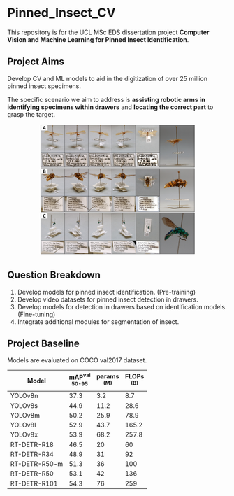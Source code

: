 # Pinned_Insect_CV
This repository is for the UCL MSc EDS dissertation project **Computer Vision and Machine Learning for Pinned Insect Identification**. 

## Project Aims
Develop CV and ML models to aid in the digitization of over 25 million pinned insect specimens.

The specific scenario we aim to address is **assisting robotic arms in identifying specimens within drawers** and **locating the correct part** to grasp the target.

<p align="center">
    <img height="300" src="other/img.png"/>
</p>

## Question Breakdown
1. Develop models for pinned insect identification. (Pre-training)
2. Develop video datasets for pinned insect detection in drawers.
3. Develop models for detection in drawers based on identification models. (Fine-tuning)
4. Integrate additional modules for segmentation of insect.

## Project Baseline
Models are evaluated on COCO val2017 dataset. 
<p align="center">

| Model         | mAP<sup>val<br>50-95 | params<br><sup>(M) | FLOPs<br><sup>(B) |
|---------------|----------------------|--------------------|-------------------|
| YOLOv8n       | 37.3                 | 3.2                | 8.7               |
| YOLOv8s       | 44.9                 | 11.2               | 28.6              |
| YOLOv8m       | 50.2                 | 25.9               | 78.9              |
| YOLOv8l       | 52.9                 | 43.7               | 165.2             |
| YOLOv8x       | 53.9                 | 68.2               | 257.8             |
| RT-DETR-R18   | 46.5                 | 20                 | 60                |
| RT-DETR-R34   | 48.9                 | 31                 | 92                |
| RT-DETR-R50-m | 51.3                 | 36                 | 100               |
| RT-DETR-R50   | 53.1                 | 42                 | 136               |
| RT-DETR-R101  | 54.3                 | 76                 | 259               |

</p>